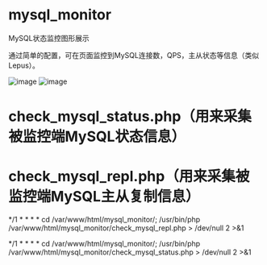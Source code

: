 # mysql_monitor
MySQL状态监控图形展示

通过简单的配置，可在页面监控到MySQL连接数，QPS，主从状态等信息（类似Lepus）。

![image](https://raw.githubusercontent.com/hcymysql/mysql_monitor/master/%E7%8A%B6%E6%80%81%E4%BF%A1%E6%81%AF.png)
![image](https://raw.githubusercontent.com/hcymysql/mysql_monitor/master/%E4%B8%BB%E4%BB%8E%E5%A4%8D%E5%88%B6.png)

# check_mysql_status.php（用来采集被监控端MySQL状态信息）
# check_mysql_repl.php（用来采集被监控端MySQL主从复制信息）

*/1 * * * * cd /var/www/html/mysql_monitor/; /usr/bin/php /var/www/html/mysql_monitor/check_mysql_repl.php > /dev/null 2 >&1

*/1 * * * * cd /var/www/html/mysql_monitor/; /usr/bin/php /var/www/html/mysql_monitor/check_mysql_status.php > /dev/null 2 >&1
